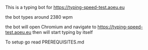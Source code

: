 This is a typing bot for https://typing-speed-test.aoeu.eu    

the bot types around 2380 wpm

the bot will open Chromium and navigate to https://typing-speed-test.aoeu.eu then will start typing by itself

To setup go read PREREQUISITES.md
